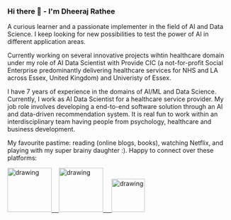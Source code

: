 ### Hi there 👋 - I'm Dheeraj Rathee

A curious learner and a passionate implementer in the field of AI and Data Science. I keep looking for new possibilities to test the power of AI in different application areas. 

Currently working on several innovative projects wihtin healthcare domain under my role of AI Data Scientist with Provide CIC (a not-for-profit Social Enterprise predominantly delivering healthcare services for NHS and LA across Essex, United Kingdom) and Univeristy of Essex.  

I have 7 years of experience in the domains of AI/ML and Data Science. Currently, I work as AI Data Scientist for a healthcare service provider. My job role involves developing a end-to-end software solution through an AI and data-driven recommendation system. It is real fun to work within an interdisciplinary team having people from psychology, healthcare and business development. 

My favourite pastime: reading (online blogs, books), watching Netflix, and playing with my super brainy daughter :). 
Happy to connect over these platforms:

<a href="https://www.youtube.com/channel/UCYlOdJBJQN4c7k25uzwSwJA"><img src="https://res.cloudinary.com/importdata/image/upload/v1595012354/yt_logo_jjgys4.png" alt="drawing" width="100"/>&nbsp;&nbsp;&nbsp;&nbsp;<a href="https://www.linkedin.com/in/dheeraj-rathee-phd-2a816297/"><img src="https://res.cloudinary.com/importdata/image/upload/v1595012354/linkedin_t9qiwy.png" alt="drawing" width="100"/> &nbsp;&nbsp;&nbsp;&nbsp;<a href="https://www.researchgate.net/profile/Dheeraj-Rathee"><img src="https://www.karriereletter.de/wp-content/uploads/2015/11/RG_Logo.png" alt="drawing" width="75"/>
<!--
**dheerajrathee/dheerajrathee** is a ✨ _special_ ✨ repository because its `README.md` (this file) appears on your GitHub profile.

Here are some ideas to get you started:

- 🔭 I’m currently working on ...
- 🌱 I’m currently learning ...
- 👯 I’m looking to collaborate on ...
- 🤔 I’m looking for help with ...
- 💬 Ask me about ...
- 📫 How to reach me: ...
- 😄 Pronouns: ...
- ⚡ Fun fact: ...
-->
